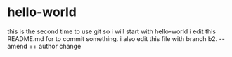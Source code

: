 # hello-world
this is the second time to use git so i will start with hello-world
i edit this README.md for to commit something.
i also edit this file with branch b2. --amend ++ author change 
